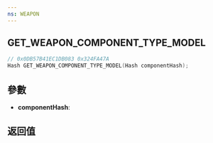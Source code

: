 ```yaml
---
ns: WEAPON
---
```

## GET_WEAPON_COMPONENT_TYPE_MODEL

```c
// 0x0DB57B41EC1DB083 0x324FA47A
Hash GET_WEAPON_COMPONENT_TYPE_MODEL(Hash componentHash);
```


## 參數
* **componentHash**: 

## 返回值
